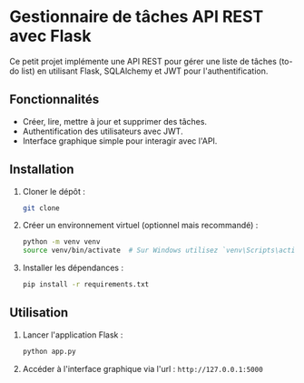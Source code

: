 # Gestionnaire de tâches API REST avec Flask
 
 Ce petit projet implémente une API REST pour gérer une liste de tâches (to-do list) en utilisant Flask, SQLAlchemy et JWT pour l'authentification.
 
 ## Fonctionnalités
 
 - Créer, lire, mettre à jour et supprimer des tâches.
 - Authentification des utilisateurs avec JWT.
 - Interface graphique simple pour interagir avec l'API.
 
 ## Installation
 
 1. Cloner le dépôt :
 
    ```bash
    git clone

2. Créer un environnement virtuel (optionnel mais recommandé) :
 
    ```bash
    python -m venv venv
    source venv/bin/activate  # Sur Windows utilisez `venv\Scripts\activate`
    ```
3. Installer les dépendances :
 
    ```bash
    pip install -r requirements.txt
    ```
 ## Utilisation
 
 1. Lancer l'application Flask :
 
    ```bash
    python app.py
    ```
 
 2. Accéder à l'interface graphique via l'url : `http://127.0.0.1:5000`
